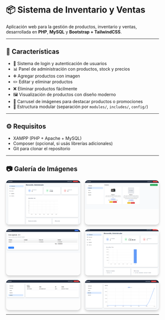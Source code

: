 # 📦 Sistema de Inventario y Ventas

Aplicación web para la gestión de productos, inventario y ventas, desarrollada en **PHP**, **MySQL** y **Bootstrap + TailwindCSS**.

---

## 🚀 Características

- 🔐 Sistema de login y autenticación de usuarios  
- 📊 Panel de administración con productos, stock y precios  
- ➕ Agregar productos con imagen  
- ✏️ Editar y eliminar productos  
- ❌ Eliminar productos fácilmente  
- 🖼️ Visualización de productos con diseño moderno  
- 🎠 Carrusel de imágenes para destacar productos o promociones  
- 📂 Estructura modular (separación por `modules/`, `includes/`, `config/`)

---

## ⚙️ Requisitos

- XAMPP (PHP + Apache + MySQL)  
- Composer (opcional, si usás librerías adicionales)  
- Git para clonar el repositorio  

---


## 📷 Galería de Imágenes

<div style="display: grid; grid-template-columns: repeat(auto-fit, minmax(200px, 1fr)); gap: 15px;">

  <div style="overflow: hidden; border-radius: 10px; box-shadow: 0 4px 8px rgba(0,0,0,0.2);">
    <img src="imagen1.png" alt="Producto 1" style="width: 100%; display: block;"/>
  </div>

  <div style="overflow: hidden; border-radius: 10px; box-shadow: 0 4px 8px rgba(0,0,0,0.2);">
    <img src="imagen2.png" alt="Producto 2" style="width: 100%; display: block;"/>
  </div>

  <div style="overflow: hidden; border-radius: 10px; box-shadow: 0 4px 8px rgba(0,0,0,0.2);">
    <img src="imagen3.png" alt="Producto 3" style="width: 100%; display: block;"/>
  </div>

  <div style="overflow: hidden; border-radius: 10px; box-shadow: 0 4px 8px rgba(0,0,0,0.2);">
    <img src="imagen4.png" alt="Producto 4" style="width: 100%; display: block;"/>
  </div>

  <div style="overflow: hidden; border-radius: 10px; box-shadow: 0 4px 8px rgba(0,0,0,0.2);">
    <img src="imagen5.png" alt="Producto 5" style="width: 100%; display: block;"/>
  </div>

  <div style="overflow: hidden; border-radius: 10px; box-shadow: 0 4px 8px rgba(0,0,0,0.2);">
    <img src="imagen6.png" alt="Producto 6" style="width: 100%; display: block;"/>
  </div>

</div>

---

